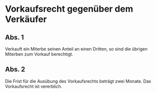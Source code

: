 # Vorkaufsrecht gegenüber dem Verkäufer



## Abs. 1

 Verkauft ein Miterbe seinen Anteil an einen Dritten, so sind die übrigen Miterben zum Vorkauf berechtigt.

## Abs. 2

 Die Frist für die Ausübung des Vorkaufsrechts beträgt zwei Monate. Das Vorkaufsrecht ist vererblich. 

